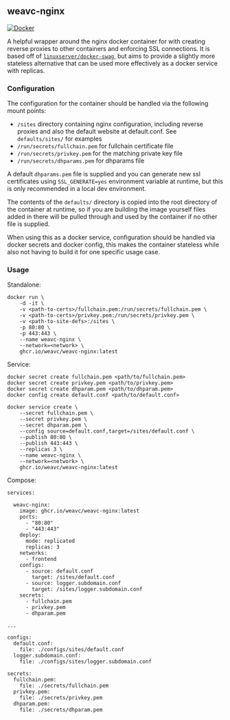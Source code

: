 ## weavc-nginx

[![Docker](https://img.shields.io/badge/docker-releases-blue?logo=docker)](https://github.com/weavc/weavc-nginx/packages?ecosystem=docker)

A helpful wrapper around the nginx docker container for with creating reverse proxies to other containers and enforcing SSL connections. It is based off of [`linuxserver/docker-swag`](https://github.com/linuxserver/docker-swag), but aims to provide a slightly more stateless alternative that can be used more effectively as a docker service with replicas.

### Configuration

The configuration for the container should be handled via the following mount points:

- `/sites` directory containing nginx configuration, including reverse proxies and also the default website at default.conf. See `defaults/sites/` for examples
- `/run/secrets/fullchain.pem` for fullchain certificate file
- `/run/secrets/privkey.pem` for the matching private key file
- `/run/secrets/dhparams.pem` for dhparams file

A default `dhparams.pem` file is supplied and you can generate new ssl certificates using `SSL_GENERATE=yes` environment variable at runtime, but this is only recommended in a local dev environment.

The contents of the `defaults/` directory is copied into the root directory of the container at runtime, so if you are building the image yourself files added in there will be pulled through and used by the container if no other file is supplied.

When using this as a docker service, configuration should be handled via docker secrets and docker config, this makes the container stateless while also not having to build it for one specific usage case.

### Usage

Standalone:
```
docker run \
    -d -it \
    -v <path-to-certs>/fullchain.pem:/run/secrets/fullchain.pem \
    -v <path-to-certs>/privkey.pem:/run/secrets/privkey.pem \
    -v <path-to-site-defs>:/sites \
    -p 80:80 \
    -p 443:443 \
    --name weavc-nginx \
    --network=<network> \
    ghcr.io/weavc/weavc-nginx:latest
```

Service:
```
docker secret create fullchain.pem <path/to/fullchain.pem>
docker secret create privkey.pem <path/to/privkey.pem>
docker secret create dhparam.pem <path/to/dhparam.pem>
docker config create default.conf <path/to/default.conf>

docker service create \
    --secret fullchain.pem \
    --secret privkey.pem \
    --secret dhparam.pem \
    --config source=default.conf,target=/sites/default.conf \
    --publish 80:80 \
    --publish 443:443 \
    --replicas 3 \
    --name weavc-nginx \
    --network=<network> \
    ghcr.io/weavc/weavc-nginx:latest
```

Compose:
```
services:

  weavc-nginx:
    image: ghcr.io/weavc/weavc-nginx:latest
    ports:
      - "80:80"
      - "443:443"
    deploy:
      mode: replicated
      replicas: 3
    networks: 
      - frontend
    configs:
      - source: default.conf
        target: /sites/default.conf
      - source: logger.subdomain.conf
        target: /sites/logger.subdomain.conf
    secrets:
      - fullchain.pem
      - privkey.pem
      - dhparam.pem

...

configs:
  default.conf:
    file: ./configs/sites/default.conf
  logger.subdomain.conf:
    file: ./configs/sites/logger.subdomain.conf

secrets:
  fullchain.pem:
    file: ./secrets/fullchain.pem
  privkey.pem:
    file: ./secrets/privkey.pem
  dhparam.pem:
    file: ./secrets/dhparam.pem
```